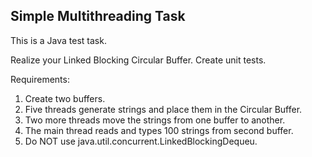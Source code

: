 ## Simple Multithreading Task

This is a Java test task. 

Realize your Linked Blocking Circular Buffer.
Create unit tests.

Requirements:
1. Create two buffers.
2. Five threads generate strings and place them in the Circular Buffer.
3. Two more threads move the strings from one buffer to another.
4. The main thread reads and types 100 strings from second buffer.
5. Do NOT use java.util.concurrent.LinkedBlockingDequeu.

